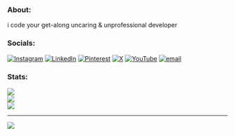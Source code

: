 ### About:
i code
your get-along uncaring & unprofessional developer

### Socials:
[![Instagram](https://img.shields.io/badge/Instagram-%23E4405F.svg?logo=Instagram&logoColor=white)](https://instagram.com/maynkudu) [![LinkedIn](https://img.shields.io/badge/LinkedIn-%230077B5.svg?logo=linkedin&logoColor=white)](https://linkedin.com/in/maynkudu) [![Pinterest](https://img.shields.io/badge/Pinterest-%23E60023.svg?logo=Pinterest&logoColor=white)](https://pinterest.com/maynkudu) [![X](https://img.shields.io/badge/X-black.svg?logo=X&logoColor=white)](https://x.com/maynkudu) [![YouTube](https://img.shields.io/badge/YouTube-%23FF0000.svg?logo=YouTube&logoColor=white)](https://youtube.com/@maynkudu) [![email](https://img.shields.io/badge/Email-D14836?logo=gmail&logoColor=white)](mailto:maynkudu@gmail.com) 

### Stats:
![](https://github-readme-stats.vercel.app/api?username=maynkudu&theme=radical&hide_border=false&include_all_commits=false&count_private=true)<br/>
![](https://nirzak-streak-stats.vercel.app/?user=maynkudu&theme=radical&hide_border=false)<br/>
![](https://github-readme-stats.vercel.app/api/top-langs/?username=maynkudu&theme=radical&hide_border=false&include_all_commits=false&count_private=true&layout=compact)

---
[![](https://visitcount.itsvg.in/api?id=maynkudu&icon=0&color=12)](https://visitcount.itsvg.in)
